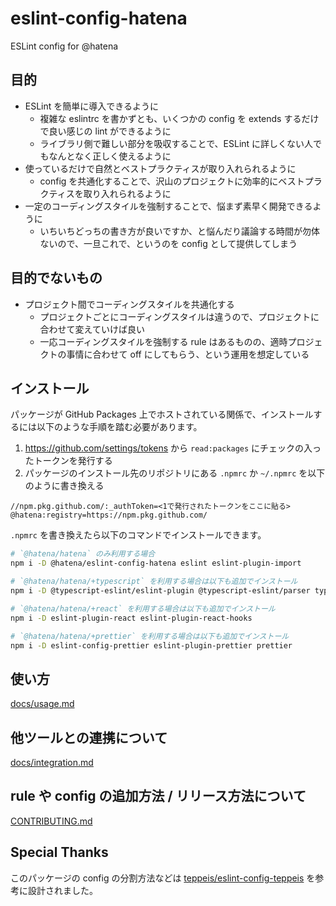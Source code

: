 # eslint-config-hatena

ESLint config for @hatena

## 目的

- ESLint を簡単に導入できるように
  - 複雑な eslintrc を書かずとも、いくつかの config を extends するだけで良い感じの lint ができるように
  - ライブラリ側で難しい部分を吸収することで、ESLint に詳しくない人でもなんとなく正しく使えるように
- 使っているだけで自然とベストプラクティスが取り入れられるように
  - config を共通化することで、沢山のプロジェクトに効率的にベストプラクティスを取り入れられるように
- 一定のコーディングスタイルを強制することで、悩まず素早く開発できるように
  - いちいちどっちの書き方が良いですか、と悩んだり議論する時間が勿体ないので、一旦これで、というのを config として提供してしまう

## 目的でないもの

- プロジェクト間でコーディングスタイルを共通化する
  - プロジェクトごとにコーディングスタイルは違うので、プロジェクトに合わせて変えていけば良い
  - 一応コーディングスタイルを強制する rule はあるものの、適時プロジェクトの事情に合わせて off にしてもらう、という運用を想定している

## インストール

パッケージが GitHub Packages 上でホストされている関係で、インストールするには以下のような手順を踏む必要があります。

1. https://github.com/settings/tokens から `read:packages` にチェックの入ったトークンを発行する
2. パッケージのインストール先のリポジトリにある `.npmrc` か `~/.npmrc` を以下のように書き換える

```
//npm.pkg.github.com/:_authToken=<1で発行されたトークンをここに貼る>
@hatena:registry=https://npm.pkg.github.com/
```

`.npmrc` を書き換えたら以下のコマンドでインストールできます。

```bash
# `@hatena/hatena` のみ利用する場合
npm i -D @hatena/eslint-config-hatena eslint eslint-plugin-import

# `@hatena/hatena/+typescript` を利用する場合は以下も追加でインストール
npm i -D @typescript-eslint/eslint-plugin @typescript-eslint/parser typescript

# `@hatena/hatena/+react` を利用する場合は以下も追加でインストール
npm i -D eslint-plugin-react eslint-plugin-react-hooks

# `@hatena/hatena/+prettier` を利用する場合は以下も追加でインストール
npm i -D eslint-config-prettier eslint-plugin-prettier prettier
```

## 使い方

[docs/usage.md](https://github.com/hatena/eslint-config-hatena/blob/master/docs/usage.md)

## 他ツールとの連携について

[docs/integration.md](https://github.com/hatena/eslint-config-hatena/blob/master/docs/integration.md)

## rule や config の追加方法 / リリース方法について

[CONTRIBUTING.md](https://github.com/hatena/eslint-config-hatena/blob/master/CONTRIBUTING.md)

## Special Thanks

このパッケージの config の分割方法などは [teppeis/eslint-config-teppeis](https://github.com/teppeis/eslint-config-teppeis) を参考に設計されました。
